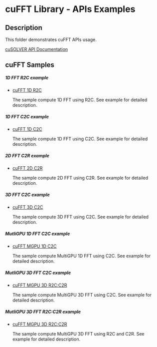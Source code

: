 # cuFFT Library - APIs Examples

## Description

This folder demonstrates cuFFT APIs usage.

[cuSOLVER API Documentation](https://docs.nvidia.com/cuda/cufft/index.html)

## cuFFT Samples

##### 1D FFT R2C example

* [cuFFT 1D R2C](1d_r2c/)

    The sample compute 1D FFT using R2C. See example for detailed description.

##### 1D FFT C2C example

* [cuFFT 1D C2C](1d_c2c/)

    The sample compute 1D FFT using C2C. See example for detailed description.
    
##### 2D FFT C2R example

* [cuFFT 2D C2R](2d_c2r/)

    The sample compute 2D FFT using C2R. See example for detailed description.

##### 3D FFT C2C example

* [cuFFT 3D C2C](3d_c2c/)

    The sample compute 3D FFT using C2C. See example for detailed description.

##### MutliGPU 1D FFT C2C example

* [cuFFT MGPU 1D C2C](1d_mgpu_c2c/)

    The sample compute MultiGPU 1D FFT using C2C. See example for detailed description.

##### MutliGPU 3D FFT C2C example

* [cuFFT MGPU 3D R2C:C2R](3d_mgpu_c2c/)

    The sample compute MultiGPU 3D FFT using C2C. See example for detailed description.

##### MutliGPU 3D FFT R2C:C2R example

* [cuFFT MGPU 3D R2C:C2R](3d_mgpu_r2c_c24/)

    The sample compute MultiGPU 3D FFT using R2C and C2R. See example for detailed description.




